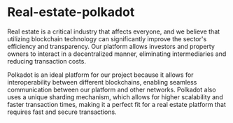 # Real-estate-polkadot

Real estate is a critical industry that affects everyone, and we believe that utilizing blockchain technology can significantly improve the sector's efficiency and transparency. Our platform allows investors and property owners to interact in a decentralized manner, eliminating intermediaries and reducing transaction costs.

Polkadot is an ideal platform for our project because it allows for interoperability between different blockchains, enabling seamless communication between our platform and other networks. Polkadot also uses a unique sharding mechanism, which allows for higher scalability and faster transaction times, making it a perfect fit for a real estate platform that requires fast and secure transactions.
